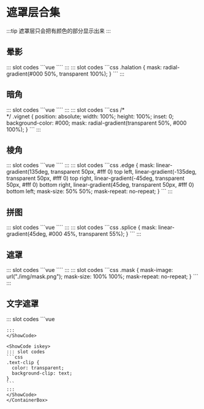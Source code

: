 # 遮罩层合集
:::tip
遮罩层只会把有颜色的部分显示出来
:::
## 晕影
<ContainerBox>
<div class="demoBox">
<Styles-MaskCollection-index-a />
</div>

<ShowCode>
::: slot codes
```vue
<template>
  <div class="demo halation"></div>
</template>
<style scoped>
  .demo {
    width: 100%;
    height: 50vh;
    background: url("http://lengyibai.gitee.io/img-bed/img/bg.jpg") no-repeat
      center -25px;
    background-size: cover;
  }
</style>
````
:::
</ShowCode>

<ShowCode iskey>
::: slot codes
```css
.halation {
  mask: radial-gradient(#000 50%, transparent 100%);
}
```
:::
</ShowCode>
</ContainerBox>

## 暗角
<ContainerBox>
<div class="demoBox">
<Styles-MaskCollection-index-b />
</div>

<ShowCode>
::: slot codes
```vue
<template>
  <div class="demo">
    <div class="vignet"></div>
  </div>
</template>
<style scoped>
.demo {
  position: relative;
  width: 100%;
  height: 50vh;
  background: url("http://lengyibai.gitee.io/img-bed/img/bg.jpg") no-repeat
    center -25px;
  background-size: cover;
}
</style>
````
:::
</ShowCode>

<ShowCode iskey>
::: slot codes
```css
/* <div class="vignet"></div> */
.vignet {
  position: absolute;
  width: 100%;
  height: 100%;
  inset: 0;
  background-color: #000;
  mask: radial-gradient(transparent 50%, #000 100%);
}
```
:::
</ShowCode>
</ContainerBox>

## 棱角
<ContainerBox>
<div class="demoBox">
<Styles-MaskCollection-index-c />
</div>

<ShowCode>
::: slot codes
```vue
<template>
  <div class="demo edge"></div>
</template>
<style scoped>
.demo {
  width: 100%;
  height: 50vh;
  background: url("http://lengyibai.gitee.io/img-bed/img/bg.jpg") no-repeat
    center -25px;
  background-size: cover;
}
</style>
````
:::
</ShowCode>

<ShowCode iskey>
::: slot codes
```css
.edge {
  mask: linear-gradient(135deg, transparent 50px, #fff 0) top left,
    linear-gradient(-135deg, transparent 50px, #fff 0) top right,
    linear-gradient(-45deg, transparent 50px, #fff 0) bottom right,
    linear-gradient(45deg, transparent 50px, #fff 0) bottom left;
  mask-size: 50% 50%;
  mask-repeat: no-repeat;
}
```
:::
</ShowCode>
</ContainerBox>

## 拼图
<ContainerBox>
<div class="demoBox">
<Styles-MaskCollection-index-d />
</div>

<ShowCode>
::: slot codes
```vue
<template>
  <div class="demo">
    <img
      src="https://game.gtimg.cn/images/yxzj/img201606/heroimg/528/528-mobileskin-1.jpg"
      alt=""
    />
    <img
      class="splice"
      src="https://game.gtimg.cn/images/yxzj/img201606/heroimg/184/184-mobileskin-1.jpg"
      alt=""
    />
  </div>
</template>
<style scoped lang="less">
.demo {
  position: relative;
  width: 100%;
  height: 50vh;
  overflow: hidden;
  img {
    position: absolute;
    width: 100%;
    height: 100%;
    object-fit: cover;
  }
}
</style>
````
:::
</ShowCode>

<ShowCode iskey>
::: slot codes
```css
.splice {
  mask: linear-gradient(45deg, #000 45%, transparent 55%);
}
```
:::
</ShowCode>
</ContainerBox>

## 遮罩
<ContainerBox>
<div class="demoBox">
<Styles-MaskCollection-index-e />
</div>

<ShowCode>
::: slot codes
```vue
<template>
  <div class="demo mask"></div>
</template>
<style scoped>
.demo {
  width: 100%;
  height: 50vh;
  background: url("http://lengyibai.gitee.io/img-bed/img/bg.jpg") no-repeat
    center -25px;
  background-size: cover;
}
</style>
````
:::
</ShowCode>

<ShowCode iskey>
::: slot codes
```css
.mask {
  mask-image: url("./img/mask.png");
  mask-size: 100% 100%;
  mask-repeat: no-repeat;
}
```
:::
</ShowCode>
</ContainerBox>

## 文字遮罩
<ContainerBox>
<div class="demoBox">
<Styles-MaskCollection-index-f />
</div>

<ShowCode>
::: slot codes
```vue
<template>
  <div class="demo text-clip">二次元壁纸</div>
</template>
<style scoped>
.demo {
  position: relative;
  width: 100%;
  height: 50vh;
  background: url("http://lengyibai.gitee.io/img-bed/img/bg.jpg") no-repeat
    center -25px;
  background-size: cover;
  font-size: 10vw;
  font-family: "华文琥珀", "方正粗黑宋简体";
  line-height: 50vh;
  text-align: center;
}
</style>

````
:::
</ShowCode>

<ShowCode iskey>
::: slot codes
```css
.text-clip {
  color: transparent;
  background-clip: text;
}
```
:::
</ShowCode>
</ContainerBox>